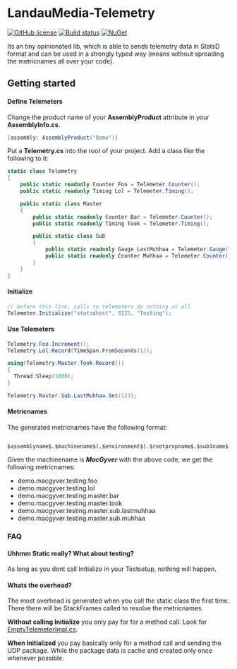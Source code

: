 # LandauMedia-Telemetry

[![GitHub license](https://img.shields.io/badge/license-MIT-blue.svg)](https://raw.githubusercontent.com/landaumedia/landaumedia-telemetry/master/LICENSE)
[![Build status](https://ci.appveyor.com/api/projects/status/3ybrkx2ooicwndy6?svg=true)](https://ci.appveyor.com/project/lanwin/landaumedia-telemetry)
[![NuGet](https://img.shields.io/nuget/v/LandauMedia.Telemetry.svg?maxAge=2592000)](https://www.nuget.org/packages/LandauMedia.Telemetry)

Its an tiny opinionated lib, which is able to sends telemetry data in StatsD format and can be used in a strongly typed way (means without spreading the metricnames all over your code).

## Getting started

#### Define Telemeters

Change the product name of your **AssemblyProduct** attribute in your **AssemblyInfo.cs**.

```csharp
[assembly: AssemblyProduct("Demo")]
```

Put a **Telemetry.cs** into the root of your project. Add a class like the following to it:

```csharp
static class Telemetry
{
    public static readonly Counter Foo = Telemeter.Counter();
    public static readonly Timing Lol = Telemeter.Timing();

    public static class Master
    {
        public static readonly Counter Bar = Telemeter.Counter();
        public static readonly Timing Took = Telemeter.Timing();

        public static class Sub
        {
            public static readonly Gauge LastMuhhaa = Telemeter.Gauge();
            public static readonly Counter Muhhaa = Telemeter.Counter();
        }
    }
}
```

#### Initialize

```csharp
// before this line, calls to telemeters do nothing at all
Telemeter.Initialize("statsdhost", 8125, "Testing");
```

#### Use Telemeters

```csharp
Telemetry.Foo.Increment();
Telemetry.Lol.Record(TimeSpan.FromSeconds(1));

using(Telemetry.Master.Took.Record())
{
  Thread.Sleep(1000);
}

Telemetry.Master.Sub.LastMuhhaa.Set(123);
```

#### Metricnames

The generated metricnames have the following format:

     $assemblyname$.$machinename$(.$environment$).$rootpropname$.$sub1name$.$sub1propname$....

Given the machinename is ***MacGyver*** with the above code, we get the following metricnames:

* demo.macgyver.testing.foo
* demo.macgyver.testing.lol
* demo.macgyver.testing.master.bar
* demo.macgyver.testing.master.took
* demo.macgyver.testing.master.sub.lastmuhhaa
* demo.macgyver.testing.master.sub.muhhaa

### FAQ

#### Uhhmm Static really? What about testing?
As long as you dont call Initialize in your Testsetup, nothing will happen.

#### Whats the overhead?
The most overhead is generated when you call the static class the first time. There there will be StackFrames called to resolve the metricnames.

**Without calling Initialize** you only pay for for a method call. Look for [EmptyTelemeterImpl.cs](https://github.com/landaumedia/landaumedia-telemetry/blob/master/Source/LandauMedia.Telemetry/Internal/EmptyTelemeterImpl.cs).

**When Initialized** you pay basically only for a method call and sending the UDP package. While the package data is cache and created only once whenever possible.
